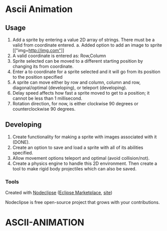 

# Ascii Animation



## Usage
1. Add a sprite by entering a value 2D array of strings. There must be a valid from coordinate entered.
    a. Added option to add an image to sprite [["img=http://img.com"]]
2. A valid coordinate is entered as: Row,Column
3. Sprite selected can be moved to a different starting position by changing its from coordinate.
4. Enter a to coordinate for a sprite selected and it will go from its position to the position specified
5. A sprite can move either by row and column, column and row, diagonal/optimal (developing), or teleport (developing).
6. Delay speed affects how fast a sprite moved to get to a position; it cannot be less than 1 millisecond.
7. Rotation direction, for now, is either clockwise 90 degrees or counterclockwise 90 degrees.
## Developing
1. Create functionality for making a sprite with images associated with it (DONE).
2. Create an option to save and load a sprite with all of its abilities specified.
3. Allow movement options teleport and optimal (avoid collision/not).
4. Create a physics engine to handle this 2D environment. Then create a tool to make rigid body projectiles which can also be saved.
### Tools

Created with [Nodeclipse](https://github.com/Nodeclipse/nodeclipse-1)
 ([Eclipse Marketplace](http://marketplace.eclipse.org/content/nodeclipse), [site](http://www.nodeclipse.org))   

Nodeclipse is free open-source project that grows with your contributions.
# ASCII-ANIMATION
